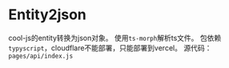 # Entity2json

cool-js的entity转换为json对象。
使用`ts-morph`解析ts文件。
包依赖`typyscript`，cloudflare不能部署，只能部署到vercel。
源代码：`pages/api/index.js`
